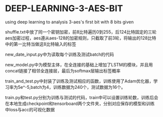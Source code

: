 # DEEP-LEARNING-3-AES-BIT
using deep learning to analysis 3-aes's first bit with 8 bits given

shuffle.txt中放了同一个密钥加密，前8比特遍历0到255，后124比特固定的三轮aes加密过程，aes遵从aes-128的加密规则，只截取了前3轮，将输出的128比特中的第一比特当做这8比特输入的标签

new_date_input.py中为读取每个训练及测试batch的代码


new_model.py中为模型主体，在全连接的基础上增加了LSTM的模块，并且用concat链接了相邻全连接层，最后为softmax层输出标签概率


train_and_test.py中封装了训练及测试相应的函数，训练使用了Adam优化器，学习率为5e^-5,batch为4，训练数据为240个，测试数据为16个。

train.py和test.py分别为训练与测试的代码，train中可以设置训练轮数，训练后会在本地生成checkpoint和tensorboard两个文件夹，分别对应保存的模型和训练中loss与acc的可视化数据
